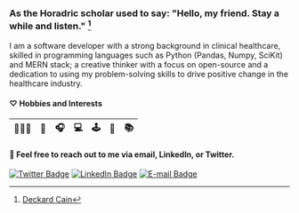 
<!--<img src="" width="100%">-->
### As the Horadric scholar used to say: "Hello, my friend. Stay a while and listen." [^1]
I am a software developer with a strong background in clinical healthcare, skilled in programming languages such as Python (Pandas, Numpy, SciKit) and MERN stack; a creative thinker with a focus on open-source and a dedication to using my problem-solving skills to drive positive change in the healthcare industry.

#### ♡ Hobbies and Interests
| 🧙🏻‍♀️ | 🌱 |🎧 |💻 | 🕹️ | 🎸 |📚|
| - | - | - | - | - | - | - |


#### 💬 Feel free to reach out to me via email, LinkedIn, or Twitter.
[![Twitter Badge](https://img.shields.io/badge/Twitter-FF3366?style=for-the-badge&logo=twitter&logoColor=white)](https://twitter.com/biokoder) [![LinkedIn Badge](https://img.shields.io/badge/LinkedIn-FF3366?style=for-the-badge&logo=linkedin&logoColor=white)](https://www.linkedin.com/in/michelle-c-97a053230/) [![E-mail Badge](https://img.shields.io/badge/biokoder@pm.me-FF3366?style=for-the-badge&logo=@=white)](mailto:biokoder@pm.me) 


[^1]: [Deckard Cain](https://www.youtube.com/watch?v=2alFLXjty9o%29)


